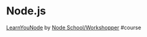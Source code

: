 # Node.js

[LearnYouNode](https://github.com/workshopper/learnyounode) by [Node School/Workshopper](http://nodeschool.io/) #course
